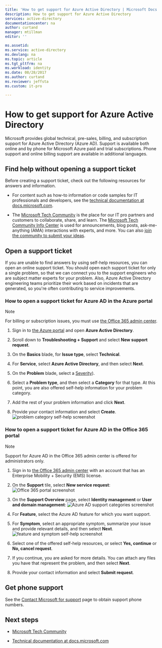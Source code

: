 ```yaml
---
title: 'How to get support for Azure Active Directory | Microsoft Docs'
description: How to get support for Azure Active Directory
services: active-directory
documentationcenter: na
author: curtand
manager: mtillman
editor: ''

ms.assetid: 
ms.service: active-directory
ms.devlang: na
ms.topic: article
ms.tgt_pltfrm: na
ms.workload: identity
ms.date: 08/28/2017
ms.author: curtand
ms.reviewer: jeffsta
ms.custom: it-pro

---
```

# How to get support for Azure Active Directory


Microsoft provides global technical, pre-sales, billing, and subscription support for Azure Active Directory (Azure AD). Support is available both online and by phone for Microsoft Azure paid and trial subscriptions. Phone support and online billing support are available in additional languages. 

## Find help without opening a support ticket

Before creating a support ticket, check out the following resources for answers and information. 

* For content such as how-to information or code samples for IT professionals and developers, see the [technical documentation at docs.microsoft.com](https://docs.microsoft.com/azure/active-directory/).

* The [Microsoft Tech Community](https://techcommunity.microsoft.com/) is the place for our IT pro partners and customers to collaborate, share, and learn. The [Microsoft Tech Community Info Center](https://techcommunity.microsoft.com/t5/Community-Info-Center/ct-p/Community-Info-Center) is used for announcements, blog posts, ask-me-anything (AMA) interactions with experts, and more. You can also [join the community to submit your ideas](https://techcommunity.microsoft.com/t5/Communities/ct-p/communities).


## Open a support ticket

If you are unable to find answers by using self-help resources, you can open an online support ticket. You should open each support ticket for only a single problem, so that we can connect you to the support engineers who are subject matter experts for your problem. Also, Azure Active Directory engineering teams prioritize their work based on incidents that are generated, so you're often contributing to service improvements.

### How to open a support ticket for Azure AD in the Azure portal

> [!NOTE]
> For billing or subscription issues, you must use [the Office 365 admin center](https://portal.office.com).
> 

1. Sign in to [the Azure portal](https://portal.azure.com) and open **Azure Active Directory**.
   
2. Scroll down to **Troubleshooting + Support** and select **New support request**.
   
3. On the **Basics** blade, for **Issue type**, select **Technical**.
   
4. For **Service**, select **Azure Active Directory**, and then select **Next**.

5. On the **Problem** blade, select a [Severity](https://azure.microsoft.com/support/plans/response/)).
  
6. Select a **Problem type**, and then select a **Category** for that type. At this point, you are also offered self-help information for your problem category.
  
7. Add the rest of your problem information and click **Next**.
  
8. Provide your contact information and select **Create**.
  ![problem category self-help screenshot](./media/active-directory-troubleshooting-support-howto/open-support-ticket.png)

### How to open a support ticket for Azure AD in the Office 365 portal

> [!NOTE]
> Support for Azure AD in the Office 365 admin center is offered for administrators only.
> 

1. Sign in to [the Office 365 admin center](https://portal.office.com) with an account that has an Enterprise Mobility + Security (EMS) license.

2. On the **Support** tile, select **New service request**:
  ![Office 365 portal screenshot](./media/active-directory-troubleshooting-support-howto/office-portal.png)

3. On the **Support Overview** page, select **Identity management** or **User and domain management**:
  ![Azure AD support categories screenshot](./media/active-directory-troubleshooting-support-howto/select-identity.png)

4. For **Feature**, select the Azure AD feature for which you want support.

5. For **Symptom**, select an appropriate symptom, summarize your issue and provide relevant details, and then select **Next**.
  ![feature and symptom self-help screenshot](./media/active-directory-troubleshooting-support-howto/open-service-request.png)

6. Select one of the offered self-help resources, or select **Yes, continue** or **No, cancel request**.

7. If you continue, you are asked for more details. You can attach any files you have that represent the problem, and then select **Next**.

8. Provide your contact information and select **Submit request**.

## Get phone support

See the [Contact Microsoft for support](https://portal.office.com/Support/ContactUs.aspx) page to obtain support phone numbers.

##  Next steps

* [Microsoft Tech Community](https://techcommunity.microsoft.com/)

* [Technical documentation at docs.microsoft.com](https://docs.microsoft.com/azure/active-directory/)
